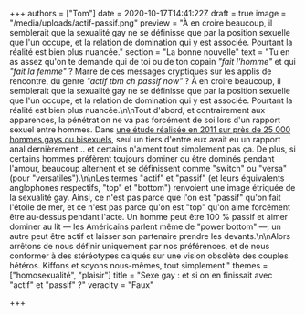 +++
authors = ["Tom"]
date = 2020-10-17T14:41:22Z
draft = true
image = "/media/uploads/actif-passif.png"
preview = "À en croire beaucoup, il semblerait que la sexualité gay ne se définisse que par la position sexuelle que l'un occupe, et la relation de domination qui y est associée. Pourtant la réalité est bien plus nuancée."
section = "La bonne nouvelle"
text = "Tu en as assez qu'on te demande qui de toi ou de ton copain _\"fait l'homme\"_ et qui _\"fait la femme\"_ ? Marre de ces messages cryptiques sur les applis de rencontre, du genre _\"actif tbm ch passif now\"_ ? À en croire beaucoup, il semblerait que la sexualité gay ne se définisse que par la position sexuelle que l'un occupe, et la relation de domination qui y est associée. Pourtant la réalité est bien plus nuancée.\n\nTout d'abord, et contrairement aux apparences, la pénétration ne va pas forcément de soi lors d'un rapport sexuel entre hommes. Dans [une étude réalisée en 2011 sur près de 25 000 hommes gays ou bisexuels](https://www.huffpost.com/entry/george-mason-gay-sex-study_n_1017958), seul un tiers d'entre eux avait eu un rapport anal dernièrement... et certains n'aiment tout simplement pas ça. De plus, si certains hommes préfèrent toujours dominer ou être dominés pendant l'amour, beaucoup alternent et se définissent comme \"switch\" ou \"versa\" (pour \"versatiles\").\n\nLes termes \"actif\" et \"passif\" (et leurs équivalents anglophones respectifs, \"top\" et \"bottom\") renvoient une image étriquée de la sexualité gay. Ainsi, ce n'est pas parce que l'on est \"passif\" qu'on fait l'étoile de mer, et ce n'est pas parce qu'on est \"top\" qu'on aime forcément être au-dessus pendant l'acte. Un homme peut être 100 % passif et aimer dominer au lit — les Américains parlent même de \"power bottom\" —, un autre peut être actif et laisser son partenaire prendre les devants.\n\nAlors arrêtons de nous définir uniquement par nos préférences, et de nous conformer à des stéréotypes calqués sur une vision obsolète des couples hétéros. Kiffons et soyons nous-mêmes, tout simplement."
themes = ["homosexualité", "plaisir"]
title = "Sexe gay : et si on en finissait avec \"actif\" et \"passif\" ?"
veracity = "Faux"

+++

